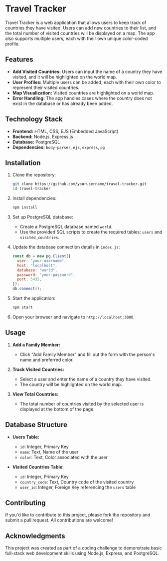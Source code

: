 # Travel Tracker

Travel Tracker is a web application that allows users to keep track of countries they have visited. Users can add new countries to their list, and the total number of visited countries will be displayed on a map. The app also supports multiple users, each with their own unique color-coded profile.

## Features

- **Add Visited Countries:** Users can input the name of a country they have visited, and it will be highlighted on the world map.
- **User Profiles:** Multiple users can be added, each with their own color to represent their visited countries.
- **Map Visualization:** Visited countries are highlighted on a world map.
- **Error Handling:** The app handles cases where the country does not exist in the database or has already been added.

## Technology Stack

- **Frontend:** HTML, CSS, EJS (Embedded JavaScript)
- **Backend:** Node.js, Express.js
- **Database:** PostgreSQL
- **Dependencies:** `body-parser`, `ejs`, `express`, `pg`

## Installation

1. Clone the repository:

   ```bash
   git clone https://github.com/yourusername/travel-tracker.git
   cd travel-tracker
   ```

2. Install dependencies:

   ```bash
   npm install
   ```

3. Set up PostgreSQL database:

   - Create a PostgreSQL database named `world`.
   - Use the provided SQL scripts to create the required tables: `users` and `visited_countries`.

4. Update the database connection details in `index.js`:

   ```javascript
   const db = new pg.Client({
     user: "your-username",
     host: "localhost",
     database: "world",
     password: "your-password",
     port: 5432,
   });
   db.connect();
   ```

5. Start the application:

   ```bash
   npm start
   ```

6. Open your browser and navigate to `http://localhost:3000`.

## Usage

1. **Add a Family Member:**
   - Click "Add Family Member" and fill out the form with the person's name and preferred color.
   
2. **Track Visited Countries:**
   - Select a user and enter the name of a country they have visited.
   - The country will be highlighted on the world map.

3. **View Total Countries:**
   - The total number of countries visited by the selected user is displayed at the bottom of the page.

## Database Structure

- **Users Table:**
  - `id`: Integer, Primary Key
  - `name`: Text, Name of the user
  - `color`: Text, Color associated with the user

- **Visited Countries Table:**
  - `id`: Integer, Primary Key
  - `country_code`: Text, Country code of the visited country
  - `user_id`: Integer, Foreign Key referencing the `users` table

## Contributing

If you'd like to contribute to this project, please fork the repository and submit a pull request. All contributions are welcome!


## Acknowledgments

This project was created as part of a coding challenge to demonstrate basic full-stack web development skills using Node.js, Express, and PostgreSQL.
